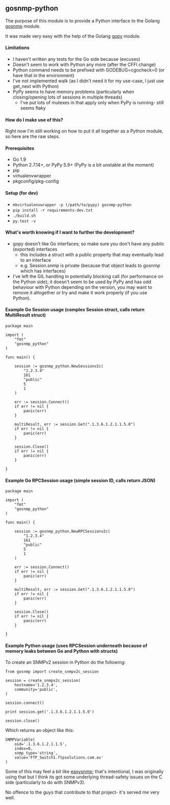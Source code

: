 ## gosnmp-python

The purpose of this module is to provide a Python interface to the Golang
[gosnmp](https://github.com/soniah/gosnmp) module.

It was made very easy with the help of the Golang
[gopy](https://github.com/go-python/gopy) module.

#### Limitations

* I haven't written any tests for the Go side because (excuses)
* Doesn't seem to work with Python any more (after the CFFI change)
* Python command needs to be prefixed with GODEBUG=cgocheck=0 (or have that in the environment)
* I've not implemented walk (as I didn't need it for my use-case, I just use get_next with Python)
* PyPy seems to have memory problems (particularly when closing/opening lots of sessions in multiple threads)
    * I've put lots of mutexes in that apply only when PyPy is running- still seems flaky

#### How do I make use of this?

Right now I'm still working on how to put it all together as a Python module, so here are the raw steps.

#### Prerequisites

* Go 1.9
* Python 2.7.14+, or PyPy 5.9+ (PyPy is a bit unstable at the moment)
* pip
* virtualenvwrapper
* pkgconfig/pkg-config

#### Setup (for dev)

* ```mkvirtualenvwrapper -p (/path/to/pypy) gosnmp-python``` 
* ```pip install -r requirements-dev.txt```
* ```./build.sh```
* ```py.test -v```

#### What's worth knowing if I want to further the development?

* gopy doesn't like Go interfaces; so make sure you don't have any public (exported) interfaces
    * this includes a struct with a public property that may eventually lead to an interface
    * e.g. Session.snmp is private (because that object leads to gosnmp which has interfaces)
* I've left the GIL handling in potentially blocking call (for performance on the Python side);
  it doesn't seem to be used by PyPy and has odd behaviour with Python depending on the version,
  you may want to remove it altogether or try and make it work properly (if you use Python).

#### Example Go Session usage (complex Session struct, calls return MultiResult struct)

```
package main

import (
    "fmt"
    "gosnmp_python"
)

func main() {

    session := gosnmp_python.NewSessionv2c(
        "1.2.3.4"
        161
        "public"
        5
        1
    )
    
    err := session.Connect()
    if err != nil {
        panic(err)
    }
    
    multiResult, err := session.Get(".1.3.6.1.2.1.1.5.0")
    if err != nil {
        panic(err)
    }
    
    session.Close()
    if err != nil {
        panic(err)
    }

}
```

#### Example Go RPCSession usage (simple session ID, calls return JSON)

```
package main

import (
    "fmt"
    "gosnmp_python"
)

func main() {

    session := gosnmp_python.NewRPCSessionv2c(
        "1.2.3.4"
        161
        "public"
        5
        1
    )
    
    err := session.Connect()
    if err != nil {
        panic(err)
    }
    
    multiResult, err := session.Get(".1.3.6.1.2.1.1.5.0")
    if err != nil {
        panic(err)
    }
    
    session.Close()
    if err != nil {
        panic(err)
    }

}
```

#### Example Python usage (uses RPCSession underneath because of memory leaks between Go and Python with structs)

To create an SNMPv2 session in Python do the following:

```
from gosnmp import create_snmpv2c_session

session = create_snmpv2c_session(
    hostname='1.2.3.4',
    community='public',
)

session.connect()

print session.get('.1.3.6.1.2.1.1.5.0')

session.close()
```

Which returns an object like this:

```
SNMPVariable(
    oid='.1.3.6.1.2.1.1.5', 
    index=0, 
    snmp_type='string', 
    value='FTP_Switch1.ftpsolutions.com.au'
)
```
 
Some of this may feel a bit like [easysnmp](https://github.com/kamakazikamikaze/easysnmp); that's intentional,
I was originally using that but I think its got some underlying thread-safety issues on the C side (particularly
to do with SNMPv3).

No offence to the guys that contribute to that project- it's served me very well.
